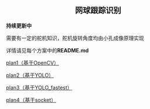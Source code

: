<!--
 * @Description: 网球跟踪识别
 * @Author: shadow221213
 * @Date: 2023-06-11 22:23:28
 * @LastEditTime: 2023-10-06 18:11:49
-->
## <div align="center">网球跟踪识别</div>

**持续更新中**

需要有一定的舵机知识，舵机旋转角度均由小孔成像原理实现

详情请见每个方案中的**README.md**


[plan1（基于OpenCV）](./plan1/README.md)

[plan2（基于YOLO）](./plan2/README.md)

[plan3（基于YOLO_fastest）](./plan3/README.md)

[plan4（基于socket）](./plan4/README.md)